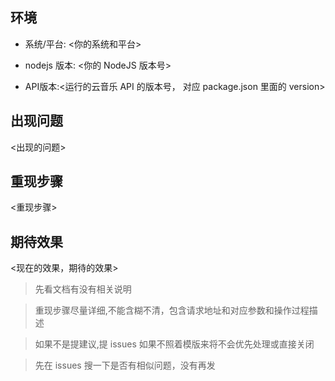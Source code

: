 ## 环境
- 系统/平台: <你的系统和平台>

- nodejs 版本: <你的 NodeJS 版本号>

- API版本:<运行的云音乐 API 的版本号， 对应 package.json 里面的 version>

## 出现问题
<出现的问题>

## 重现步骤
<重现步骤>

## 期待效果
<现在的效果，期待的效果>  



>先看文档有没有相关说明

>重现步骤尽量详细,不能含糊不清，包含请求地址和对应参数和操作过程描述

>如果不是提建议,提 issues 如果不照着模版来将不会优先处理或直接关闭

>先在 issues 搜一下是否有相似问题，没有再发
